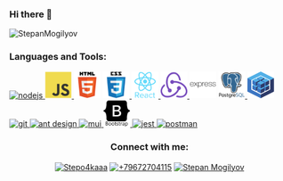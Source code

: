 ### Hi there 👋

<!--
**StepanMogilyov/StepanMogilyov** is a ✨ _special_ ✨ repository because its `README.md` (this file) appears on your GitHub profile.

Here are some ideas to get you started:

- 🔭 I’m currently working on ...
- 🌱 I’m currently learning ...
- 👯 I’m looking to collaborate on ...
- 🤔 I’m looking for help with ...
- 💬 Ask me about ...
- 📫 How to reach me: ...
- 😄 Pronouns: ...
- ⚡ Fun fact: ...
-->

<p align="left">
  <img
    src="https://komarev.com/ghpvc/?username=StepanMogilyov&label=Profile%20views&color=0e75b6&style=flat"
    alt="StepanMogilyov"
  />
</p>
<h3 align="left">Languages and Tools:</h3>
<p align="left">
  <a href="https://www.w3.org/html/" target="_blank" rel="noreferrer">
    <a href="https://nodejs.org" target="_blank" rel="noreferrer">
      <img
        src="https://cdn.worldvectorlogo.com/logos/nodejs-icon.svg"
        alt="nodejs"
        width="48"
        height="48"
      />
      <a
        href="https://developer.mozilla.org/en-US/docs/Web/JavaScript"
        target="_blank"
        rel="noreferrer"
      >
        <img
          src="https://raw.githubusercontent.com/devicons/devicon/master/icons/javascript/javascript-original.svg"
          alt="javascript"
          width="48"
          height="48"
        />
      </a>
      <img
        src="https://raw.githubusercontent.com/devicons/devicon/master/icons/html5/html5-original-wordmark.svg"
        alt="html5"
        width="48"
        height="48"
      /> </a
    ><a href="https://www.w3schools.com/css/" target="_blank" rel="noreferrer">
      <img
        src="https://raw.githubusercontent.com/devicons/devicon/master/icons/css3/css3-original-wordmark.svg"
        alt="css3"
        width="48"
        height="48"
      />
    </a>
    <a href="https://reactjs.org/" target="_blank" rel="noreferrer">
      <img
        src="https://raw.githubusercontent.com/devicons/devicon/master/icons/react/react-original-wordmark.svg"
        alt="react"
        width="48"
        height="48"
      />
    </a>
    <a href="https://redux.js.org" target="_blank" rel="noreferrer">
      <img
        src="https://raw.githubusercontent.com/devicons/devicon/master/icons/redux/redux-original.svg"
        alt="redux"
        width="48"
        height="48"
      />
    </a>
    <a href="https://expressjs.com" target="_blank" rel="noreferrer">
      <img
        src="https://raw.githubusercontent.com/devicons/devicon/master/icons/express/express-original-wordmark.svg"
        alt="express"
        width="48"
        height="48"
    /></a>
  </a>
  <a href="https://www.postgresql.org" target="_blank" rel="noreferrer">
    <img
      src="https://raw.githubusercontent.com/devicons/devicon/master/icons/postgresql/postgresql-original-wordmark.svg"
      alt="postgresql"
      width="48"
      height="48"
    />
  </a>
  <a href="https://sequelize.org/" target="_blank" rel="noreferrer">
    <img
      src="https://raw.githubusercontent.com/sequelize/sequelize/e1ba925caac816415e08b6497cf2747652c9c405/logo.svg"
      alt="sequelize"
      width="48"
      height="48"
    />
  </a>
  <a href="https://git-scm.com/" target="_blank" rel="noreferrer">
    <img
      src="https://www.vectorlogo.zone/logos/git-scm/git-scm-icon.svg"
      alt="git"
      width="48"
      height="48"
    />
  </a>
  <a href="https://ant.design/" target="_blank" rel="noreferrer">
    <img
      src="https://gw.alipayobjects.com/zos/rmsportal/KDpgvguMpGfqaHPjicRK.svg"
      alt="ant design"
      width="48"
      height="48"
    />
  </a>
  <a href="https://mui.com/" target="_blank" rel="noreferrer">
    <img
      src="https://logojinni.com/image/logos/material-ui-1.svg"
      alt="mui"
      width="48"
      height="48"
    />
  </a>
  <a href="https://getbootstrap.com" target="_blank" rel="noreferrer">
    <img
      src="https://raw.githubusercontent.com/devicons/devicon/master/icons/bootstrap/bootstrap-plain-wordmark.svg"
      alt="bootstrap"
      width="48"
      height="48"
    />
  </a>
  <a href="https://jestjs.io" target="_blank" rel="noreferrer">
    <img
      src="https://www.vectorlogo.zone/logos/jestjsio/jestjsio-icon.svg"
      alt="jest"
      width="48"
      height="48"
    />
  </a>
  <a href="https://postman.com" target="_blank" rel="noreferrer">
    <img
      src="https://www.vectorlogo.zone/logos/getpostman/getpostman-icon.svg"
      alt="postman"
      width="48"
      height="48"
    />
  </a>
</p>
<h3 align="center">Connect with me:</h3>
<p align="center">
  <a href="https://t.me/Stepo4kaaa" target="blank"
    ><img
      align="center"
      src="https://camo.githubusercontent.com/802e6513a19383f844ad4138d311c7840c1c3718c586757a214a2f28b740ea7b/68747470733a2f2f696d672e69636f6e73382e636f6d2f666c75656e63792f34382f3030303030302f74656c656772616d2d6170702e706e67"
      alt="Stepo4kaaa"
  /></a>
  <a
    href="https://wa.me/9672704115"
    target="blank"
    ><img
      align="center"
      src="https://cdn.steemitimages.com/DQmYPWL9B2Gz7oENjuJxcQ59X5tdwWD71qaqrh5W9xM8xy7/whatsapp-2288548_1920.png"
      alt="+79672704115"
      width="60"
      height="60"
  /></a>
  <a
    href="https://www.linkedin.com/in/stepan-mogilyov/"
    target="blank"
    ><img
      align="center"
      src="https://camo.githubusercontent.com/e2cb3e9b628d934cc325efa9dd437bcf60d947c47e98f6341ae8d2d594a6c600/68747470733a2f2f696d672e69636f6e73382e636f6d2f636f6c6f722f34382f3030303030302f6c696e6b6564696e2d322d2d76312e706e67"
      alt="Stepan Mogilyov"
  /></a>
</p>
